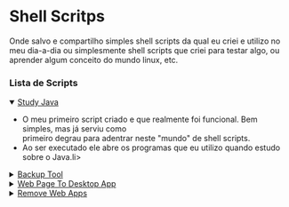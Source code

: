 # Shell Scritps

Onde salvo e compartilho simples shell scripts da qual eu criei e utilizo no meu dia-a-dia ou simplesmente shell scripts que criei para testar algo, ou aprender algum conceito do mundo linux, etc.

### Lista de Scripts
<details open>
    <summary><a href="scripts/study-java.sh">Study Java</a></summary>
    <ul>
            <li>O meu primeiro script criado e que realmente foi funcional. Bem simples, mas já serviu como </li>primeiro degrau para adentrar neste "mundo" de shell scripts.
            <li>Ao ser executado ele abre os programas que eu utilizo quando estudo sobre o Java.</primeiro>li>
    </ul>
</details>
<details>
    <summary><a href="https://github.com/FabricioLopees/backup_project">Backup Tool</a></summary>
    <ul>
            <li>Faz a cópia da minha pasta home, compacta ela em um tar.xz e salva em uma partição ou disco de minha preferência.</li>
            <li>Uma simples ferramenta de backup, tem melhores, como o <a href="https://github.com/WayneD/rsync">rsync</a>, mas o intuito deste projeto é aprender e enteder como as coisas funcionam, descobrir novas maneiras de executar determinada tarefa e talvez um dia chegar perto da eficiência do <a href="https://github.com/WayneD/rsync">rsync</a>.</li>
    </ul>
</details>
<details>
    <summary><a href="scripts/cprog.sh">Web Page To Desktop App</a></summary>
    <ul>
        <li>Este script automatiza o ato de criar lançadores no meu Menu de Aplicativos para web apps. Por exemplo, o YouTube, ao invés de abrir o navegador e depois acessar o YouTube, eu posso criar um lançador no meu Menu de Aplicativos do Linux e então acessar ele como se fosse um aplicativo que eu baixei e instalei. </li> 
        <li>Utilizei o YouTube como exemplo, mas serve para qualquer página web. Basta executar o script passando dois argumentos, o primeiro é o link da página ex: https://youtube.com, e o segundo é o nome que quero dar para o "aplicativo" ex: youtube.</li>
        <li>A sintaxe fica: cprog [LINK] [NOME_DO_APLICATIVO]</li>
        <li>Exemplo: cprog https://youtube.com youtube</li>
    </ul>
</details>
<details>
    <summary><a href="scripts/rmprog.sh">Remove Web Apps</a></summary>
    <ul>
        <li>Desfaz o "app" criado no script anterior.</li>
        <li>Sintaxe: rmprog [NOME_DO_APLICATIVO]</li>  
        <li>Exemplo: rmprog youtube</li>
    </ul>
</details>
